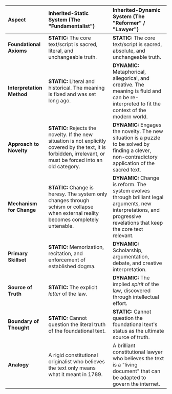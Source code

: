 | Aspect                  | Inherited-Static System (The "Fundamentalist")                                | Inherited-Dynamic System (The "Reformer" / "Lawyer")                                                                                             |
| :---------------------- | :---------------------------------------------------------------------------- | :----------------------------------------------------------------------------------------------------------------------------------------------- |
| **Foundational Axioms** | **STATIC:** The core text/script is sacred, literal, and unchangeable truth.   | **STATIC:** The core text/script is sacred, absolute, and unchangeable truth.                                                                    |
| **Interpretation Method** | **STATIC:** Literal and historical. The meaning is fixed and was set long ago. | **DYNAMIC:** Metaphorical, allegorical, and creative. The meaning is fluid and can be re-interpreted to fit the context of the modern world.         |
| **Approach to Novelty** | **STATIC:** Rejects the novelty. If the new situation is not explicitly covered by the text, it is forbidden, irrelevant, or must be forced into an old category. | **DYNAMIC:** Engages the novelty. The new situation is a puzzle to be solved by finding a clever, non-contradictory application of the sacred text. |
| **Mechanism for Change** | **STATIC:** Change is heresy. The system only changes through schism or collapse when external reality becomes completely untenable. | **DYNAMIC:** Change is reform. The system evolves through brilliant legal arguments, new interpretations, and progressive revelations that keep the core text relevant. |
| **Primary Skillset**    | **STATIC:** Memorization, recitation, and enforcement of established dogma.      | **DYNAMIC:** Scholarship, argumentation, debate, and creative interpretation.                                                                    |
| **Source of Truth**     | **STATIC:** The explicit *letter* of the law.                                 | **DYNAMIC:** The implied *spirit* of the law, discovered through intellectual effort.                                                            |
| **Boundary of Thought** | **STATIC:** Cannot question the literal truth of the foundational text.         | **STATIC:** Cannot question the foundational text's status as the ultimate source of truth.                                                      |
| **Analogy**             | A rigid constitutional originalist who believes the text only means what it meant in 1789. | A brilliant constitutional lawyer who believes the text is a "living document" that can be adapted to govern the internet.                     |
